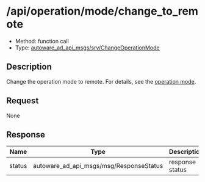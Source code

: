 # /api/operation/mode/change_to_remote

- Method: function call
- Type: [autoware_ad_api_msgs/srv/ChangeOperationMode](../../../../types/autoware_ad_api_msgs/srv/change_operation_mode.md)

## Description

Change the operation mode to remote. For details, see the [operation mode](./index.md).

## Request

None

## Response

| Name   | Type                                    | Description     |
| ------ | --------------------------------------- | --------------- |
| status | autoware_ad_api_msgs/msg/ResponseStatus | response status |
